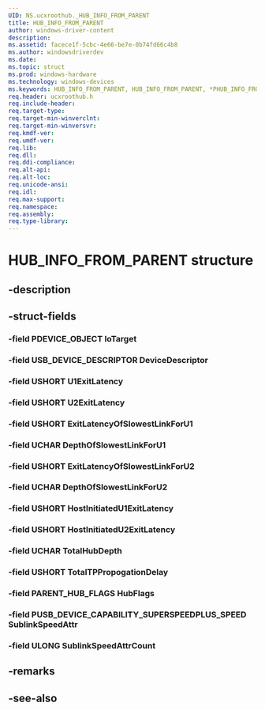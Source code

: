 ```yaml
---
UID: NS.ucxroothub._HUB_INFO_FROM_PARENT
title: HUB_INFO_FROM_PARENT
author: windows-driver-content
description: 
ms.assetid: facece1f-5cbc-4e66-be7e-0b74fd66c4b8
ms.author: windowsdriverdev
ms.date: 
ms.topic: struct
ms.prod: windows-hardware
ms.technology: windows-devices
ms.keywords: HUB_INFO_FROM_PARENT, HUB_INFO_FROM_PARENT, *PHUB_INFO_FROM_PARENT
req.header: ucxroothub.h
req.include-header:
req.target-type:
req.target-min-winverclnt:
req.target-min-winversvr:
req.kmdf-ver:
req.umdf-ver:
req.lib:
req.dll:
req.ddi-compliance:
req.alt-api:
req.alt-loc:
req.unicode-ansi:
req.idl:
req.max-support:
req.namespace:
req.assembly:
req.type-library:
---
```


# HUB_INFO_FROM_PARENT structure

## -description



## -struct-fields

### -field PDEVICE_OBJECT IoTarget			
 	
### -field USB_DEVICE_DESCRIPTOR DeviceDescriptor			
 	
### -field USHORT U1ExitLatency			
 	
### -field USHORT U2ExitLatency			
 	
### -field USHORT ExitLatencyOfSlowestLinkForU1			
 	
### -field UCHAR DepthOfSlowestLinkForU1			
 	
### -field USHORT ExitLatencyOfSlowestLinkForU2			
 	
### -field UCHAR DepthOfSlowestLinkForU2			
 	
### -field USHORT HostInitiatedU1ExitLatency			
 	
### -field USHORT HostInitiatedU2ExitLatency			
 	
### -field UCHAR TotalHubDepth			
 	
### -field USHORT TotalTPPropogationDelay			
 	
### -field PARENT_HUB_FLAGS HubFlags			
 	
### -field PUSB_DEVICE_CAPABILITY_SUPERSPEEDPLUS_SPEED SublinkSpeedAttr			
 	
### -field ULONG SublinkSpeedAttrCount			
 	
## -remarks

## -see-also